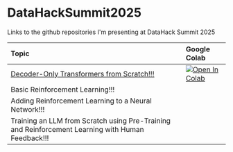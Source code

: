 # DataHackSummit2025

Links to the github repositories I'm presenting at DataHack Summit 2025

| Topic | Google Colab 
| :------ | :----------- 
| [Decoder-Only Transformers from Scratch!!!](https://github.com/StatQuest/decoder_transformer_from_scratch/tree/main) | <a target="_blank" href="https://colab.research.google.com/github/StatQuest/decoder_transformer_from_scratch/blob/main/decoder_transformers_with_pytorch_and_lightning_v2.ipynb"><img src="https://colab.research.google.com/assets/colab-badge.svg" alt="Open In Colab"/></a> |
| Basic Reinforcement Learning!!! | |
| Adding Reinforcement Learning to a Neural Network!!! | |
| Training an LLM from Scratch using Pre-Training and Reinforcement Learning with Human Feedback!!! | |
